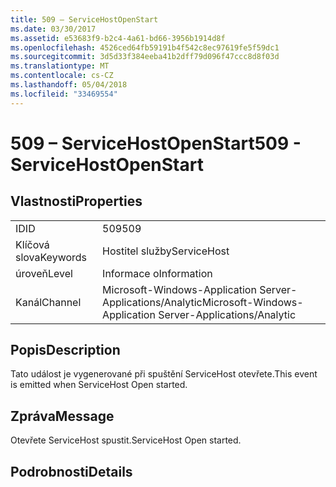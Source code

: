 ```yaml
---
title: 509 – ServiceHostOpenStart
ms.date: 03/30/2017
ms.assetid: e53683f9-b2c4-4a61-bd66-3956b1914d8f
ms.openlocfilehash: 4526ced64fb59191b4f542c8ec97619fe5f59dc1
ms.sourcegitcommit: 3d5d33f384eeba41b2dff79d096f47ccc8d8f03d
ms.translationtype: MT
ms.contentlocale: cs-CZ
ms.lasthandoff: 05/04/2018
ms.locfileid: "33469554"
---
```

# <a name="509---servicehostopenstart"></a><span data-ttu-id="448b6-102">509 – ServiceHostOpenStart</span><span class="sxs-lookup"><span data-stu-id="448b6-102">509 - ServiceHostOpenStart</span></span>
## <a name="properties"></a><span data-ttu-id="448b6-103">Vlastnosti</span><span class="sxs-lookup"><span data-stu-id="448b6-103">Properties</span></span>  
  
|||  
|-|-|  
|<span data-ttu-id="448b6-104">ID</span><span class="sxs-lookup"><span data-stu-id="448b6-104">ID</span></span>|<span data-ttu-id="448b6-105">509</span><span class="sxs-lookup"><span data-stu-id="448b6-105">509</span></span>|  
|<span data-ttu-id="448b6-106">Klíčová slova</span><span class="sxs-lookup"><span data-stu-id="448b6-106">Keywords</span></span>|<span data-ttu-id="448b6-107">Hostitel služby</span><span class="sxs-lookup"><span data-stu-id="448b6-107">ServiceHost</span></span>|  
|<span data-ttu-id="448b6-108">úroveň</span><span class="sxs-lookup"><span data-stu-id="448b6-108">Level</span></span>|<span data-ttu-id="448b6-109">Informace o</span><span class="sxs-lookup"><span data-stu-id="448b6-109">Information</span></span>|  
|<span data-ttu-id="448b6-110">Kanál</span><span class="sxs-lookup"><span data-stu-id="448b6-110">Channel</span></span>|<span data-ttu-id="448b6-111">Microsoft-Windows-Application Server-Applications/Analytic</span><span class="sxs-lookup"><span data-stu-id="448b6-111">Microsoft-Windows-Application Server-Applications/Analytic</span></span>|  
  
## <a name="description"></a><span data-ttu-id="448b6-112">Popis</span><span class="sxs-lookup"><span data-stu-id="448b6-112">Description</span></span>  
 <span data-ttu-id="448b6-113">Tato událost je vygenerované při spuštění ServiceHost otevřete.</span><span class="sxs-lookup"><span data-stu-id="448b6-113">This event is emitted when ServiceHost Open started.</span></span>  
  
## <a name="message"></a><span data-ttu-id="448b6-114">Zpráva</span><span class="sxs-lookup"><span data-stu-id="448b6-114">Message</span></span>  
 <span data-ttu-id="448b6-115">Otevřete ServiceHost spustit.</span><span class="sxs-lookup"><span data-stu-id="448b6-115">ServiceHost Open started.</span></span>  
  
## <a name="details"></a><span data-ttu-id="448b6-116">Podrobnosti</span><span class="sxs-lookup"><span data-stu-id="448b6-116">Details</span></span>
